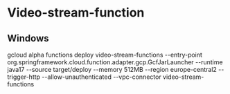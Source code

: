 # Video-stream-function

## Windows
gcloud alpha functions deploy video-stream-functions  --entry-point org.springframework.cloud.function.adapter.gcp.GcfJarLauncher --runtime java17 --source target/deploy --memory 512MB --region europe-central2 --trigger-http --allow-unauthenticated --vpc-connector video-stream-functions